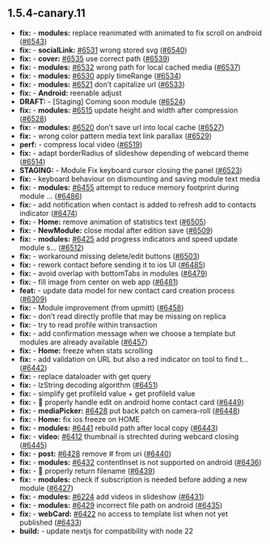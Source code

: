## 1.5.4-canary.11

* **fix:**  - **modules:** replace reanimated with animated to fix scroll on android ([#6543](https://github.com/AzzappApp/azzapp/pull/6543))
* **fix:**  - **socialLink:** [#6531](https://github.com/AzzappApp/azzapp/pull/6531) wrong stored svg ([#6540](https://github.com/AzzappApp/azzapp/pull/6540))
* **fix:**  - **cover:** [#6535](https://github.com/AzzappApp/azzapp/pull/6535) use correct path ([#6539](https://github.com/AzzappApp/azzapp/pull/6539))
* **fix:**  - **modules:** [#6532](https://github.com/AzzappApp/azzapp/pull/6532) wrong path for local cached media ([#6537](https://github.com/AzzappApp/azzapp/pull/6537))
* **fix:**  - **modules:** [#6530](https://github.com/AzzappApp/azzapp/pull/6530) apply timeRange ([#6534](https://github.com/AzzappApp/azzapp/pull/6534))
* **fix:**  - **modules:** [#6521](https://github.com/AzzappApp/azzapp/pull/6521) don’t capitalize url ([#6533](https://github.com/AzzappApp/azzapp/pull/6533))
* **fix:**  - **Android:** reenable adjust
* **DRAFT:**  - [Staging] Coming soon module ([#6524](https://github.com/AzzappApp/azzapp/pull/6524))
* **fix:**  - **modules:** [#6515](https://github.com/AzzappApp/azzapp/pull/6515) update height and width after compression ([#6528](https://github.com/AzzappApp/azzapp/pull/6528))
* **fix:**  - **modules:** [#6520](https://github.com/AzzappApp/azzapp/pull/6520) don’t save url into local cache ([#6527](https://github.com/AzzappApp/azzapp/pull/6527))
* **fix:**  -  wrong color pattern media text link parallax ([#6529](https://github.com/AzzappApp/azzapp/pull/6529))
* **perf:**  - compress local video ([#6519](https://github.com/AzzappApp/azzapp/pull/6519))
* **fix:**  - adapt borderRadius of slideshow depending of webcard theme ([#6514](https://github.com/AzzappApp/azzapp/pull/6514))
* **STAGING:**  - Module Fix keyboard cursor  closing  the panel ([#6523](https://github.com/AzzappApp/azzapp/pull/6523))
* **fix:**  - keyboard behaviour on dismounting and saving module text media
* **fix:**  - **modules:** [#6455](https://github.com/AzzappApp/azzapp/pull/6455) attempt to reduce memory footprint during module … ([#6486](https://github.com/AzzappApp/azzapp/pull/6486))
* **fix:**  - add notification when contact is added to refresh add to contacts indicator ([#6474](https://github.com/AzzappApp/azzapp/pull/6474))
* **fix:**  - **Home:** remove animation of statistics text ([#6505](https://github.com/AzzappApp/azzapp/pull/6505))
* **fix:**  - **NewModule:** close modal after edition save ([#6509](https://github.com/AzzappApp/azzapp/pull/6509))
* **fix:**  - **modules:** [#6425](https://github.com/AzzappApp/azzapp/pull/6425) add progress indicators and speed update module s… ([#6512](https://github.com/AzzappApp/azzapp/pull/6512))
* **fix:**  - workaround missing delete/edit buttons ([#6503](https://github.com/AzzappApp/azzapp/pull/6503))
* **fix:**  - rework contact before sending it to ios UI ([#6485](https://github.com/AzzappApp/azzapp/pull/6485))
* **fix:**  - avoid overlap with bottomTabs in modules ([#6479](https://github.com/AzzappApp/azzapp/pull/6479))
* **fix:**  - fill image from center on web app ([#6481](https://github.com/AzzappApp/azzapp/pull/6481))
* **feat:**  - update data model for new contact card creation process ([#6309](https://github.com/AzzappApp/azzapp/pull/6309))
* **fix:**  - Module improvement (from upmitt) ([#6458](https://github.com/AzzappApp/azzapp/pull/6458))
* **fix:**  - don’t read directly profile that may be missing on replica
* **fix:**  - try to read profile within transaction
* **fix:**  - add confirmation message when we choose a template but modules are already available ([#6457](https://github.com/AzzappApp/azzapp/pull/6457))
* **fix:**  - **Home:** freeze when stats scrolling
* **fix:**  - add validation on URL but also a red indicator on tool to find t… ([#6442](https://github.com/AzzappApp/azzapp/pull/6442))
* **fix:**  - replace dataloader with get query
* **fix:**  - lzString decoding algorithm ([#6451](https://github.com/AzzappApp/azzapp/pull/6451))
* **fix:**  - simplify get profileId value + get profileId value
* **fix:**  - 🐛 properly handle edit on android home contact card ([#6449](https://github.com/AzzappApp/azzapp/pull/6449))
* **fix:**  - **mediaPicker:** [#6428](https://github.com/AzzappApp/azzapp/pull/6428) put back patch on camera-roll ([#6448](https://github.com/AzzappApp/azzapp/pull/6448))
* **fix:**  - **Home:** fix ios freeze on HOME
* **fix:**  - **modules:** [#6441](https://github.com/AzzappApp/azzapp/pull/6441) rebuild path after local copy ([#6443](https://github.com/AzzappApp/azzapp/pull/6443))
* **fix:**  - **video:** [#6412](https://github.com/AzzappApp/azzapp/pull/6412) thumbnail is strechted during webcard closing ([#6445](https://github.com/AzzappApp/azzapp/pull/6445))
* **fix:**  - **post:** [#6428](https://github.com/AzzappApp/azzapp/pull/6428) remove # from uri ([#6440](https://github.com/AzzappApp/azzapp/pull/6440))
* **fix:**  - **modules:** [#6432](https://github.com/AzzappApp/azzapp/pull/6432) contentInset is not supported on android ([#6436](https://github.com/AzzappApp/azzapp/pull/6436))
* **fix:**  - 🐛 properly return filename ([#6439](https://github.com/AzzappApp/azzapp/pull/6439))
* **fix:**  - **modules:** check if subscription is needed before adding a new module ([#6427](https://github.com/AzzappApp/azzapp/pull/6427))
* **fix:**  - **modules:** [#6224](https://github.com/AzzappApp/azzapp/pull/6224) add videos in slideshow ([#6431](https://github.com/AzzappApp/azzapp/pull/6431))
* **fix:**  - **modules:** [#6429](https://github.com/AzzappApp/azzapp/pull/6429) incorrect file path on android ([#6435](https://github.com/AzzappApp/azzapp/pull/6435))
* **fix:**  - **webCard:** [#6422](https://github.com/AzzappApp/azzapp/pull/6422) no access to template list when not yet published ([#6433](https://github.com/AzzappApp/azzapp/pull/6433))
* **build:**  - update nextjs for compatibility with node 22
